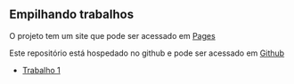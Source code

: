 ## Empilhando trabalhos

O projeto tem um site que pode ser acessado em [Pages](https://matncb.github.io/empilhando-trabalhos/T1/)

Este repositório está hospedado no github e pode ser acessado em [Github](https://github.com/matncb/empilhando-trabalhos/tree/master/T1)

* [Trabalho 1](T1/README.md)
